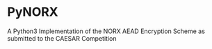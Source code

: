 # PyNORX
A Python3 Implementation of the NORX AEAD Encryption Scheme as submitted to the CAESAR Competition
